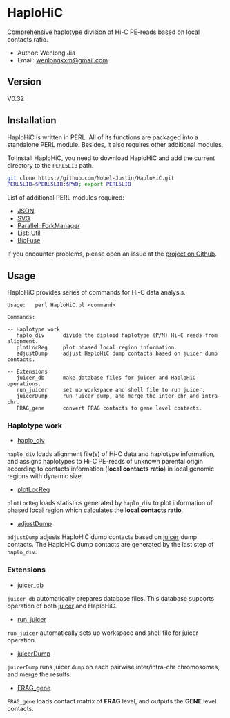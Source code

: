 # HaploHiC

Comprehensive haplotype division of Hi-C PE-reads based on local contacts ratio.

- Author: Wenlong Jia
- Email:  wenlongkxm@gmail.com

## Version
V0.32

## Installation

HaploHiC is written in PERL. All of its functions are packaged into a standalone PERL module. Besides, it also requires other additional modules.

To install HaploHiC, you need to download HaploHiC and add the current directory to the `PERL5LIB` path.
```bash
git clone https://github.com/Nobel-Justin/HaploHiC.git
PERL5LIB=$PERL5LIB:$PWD; export PERL5LIB
```
List of additional PERL modules required:
- [JSON](https://metacpan.org/pod/JSON)
- [SVG](https://metacpan.org/pod/SVG)
- [Parallel::ForkManager](https://metacpan.org/pod/Parallel::ForkManager)
- [List::Util](https://metacpan.org/pod/List::Util)
- [BioFuse](https://github.com/Nobel-Justin/BioFuse)

If you encounter problems, please open an issue at the [project on Github](https://github.com/Nobel-Justin/HaploHiC/issues).

## Usage
HaploHiC provides series of commands for Hi-C data analysis.
```
Usage:   perl HaploHiC.pl <command>

Commands:

-- Haplotype work
   haplo_div      divide the diploid haplotype (P/M) Hi-C reads from alignment.
   plotLocReg     plot phased local region information.
   adjustDump     adjust HaploHiC dump contacts based on juicer dump contacts.

-- Extensions
   juicer_db      make database files for juicer and HaploHiC operations.
   run_juicer     set up workspace and shell file to run juicer.
   juicerDump     run juicer dump, and merge the inter-chr and intra-chr.
   FRAG_gene      convert FRAG contacts to gene level contacts.
```

### Haplotype work
- [haplo_div](./manual/haplo_div.md)

`haplo_div` loads alignment file(s) of Hi-C data and haplotype information, and assigns haplotypes to Hi-C PE-reads of unknown parental origin according to contacts information (**local contacts ratio**) in local genomic regions with dynamic size.

- [plotLocReg](./manual/plotLocReg.md)

`plotLocReg` loads statistics generated by `haplo_div` to plot information of phased local region which calculates the **local contacts ratio**.

- [adjustDump](./manual/adjustDump.md)

`adjustDump` adjusts HaploHiC dump contacts based on [juicer](https://github.com/aidenlab/juicer) dump contacts. The HaploHiC dump contacts are generated by the last step of `haplo_div`.

### Extensions
- [juicer_db](./manual/juicer_db.md)

`juicer_db` automatically prepares database files. This database supports operation of both [juicer](https://github.com/aidenlab/juicer) and HaploHiC.

- [run_juicer](./manual/run_juicer.md)

`run_juicer` automatically sets up workspace and shell file for juicer operation.

- [juicerDump](./manual/juicerDump.md)

`juicerDump` runs juicer `dump` on each pairwise inter/intra-chr chromosomes, and merge the results.

- [FRAG_gene](./manual/FRAG_gene.md)

`FRAG_gene` loads contact matrix of **FRAG** level, and outputs the **GENE** level contacts.
